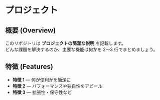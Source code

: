 # プロジェクト


## 概要 (Overview)
このリポジトリは **プロジェクトの簡潔な説明** を記載します。  
どんな課題を解決するのか、主要な機能は何かを 2〜3 行でまとめましょう。

## 特徴 (Features)
-  **特徴 1** — 何が便利かを簡潔に  
-  **特徴 2** — パフォーマンスや独自性をアピール  
-  **特徴 3** — 拡張性・保守性など
